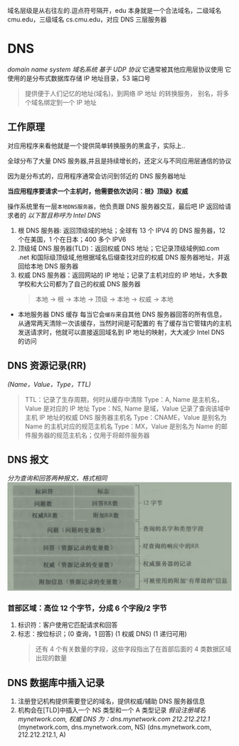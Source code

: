 域名层级是从右往左的.逗点符号隔开，edu 本身就是一个合法域名，二级域名 cmu.edu，三级域名 cs.cmu.edu，对应 DNS 三层服务器

# DNS

_domain name system 域名系统 基于 UDP 协议_
它通常被其他应用层协议使用
它使用的是分布式数据库存储 IP 地址目录，53 端口号

> 提供便于人们记忆的地址(域名)，到网络 IP 地址 的转换服务，
> 别名，将多个域名绑定到一个 IP 地址

## 工作原理

对应用程序来看他就是一个提供简单转换服务的黑盒子，实际上..

全球分布了大量 DNS 服务器,并且是持续增长的，还定义与不同应用层通信的协议

因为是分布式的，应用程序通常会访问到邻近的 DNS 服务器地址

**当应用程序要请求一个主机时，他需要依次访问：根》顶级》权威**

操作系统里有一层`本地DNS服务器`，他负责跟 DNS 服务器交互，最后吧 IP 返回给请求者的
_以下暂且称呼为 Intel DNS_

1. 根 DNS 服务器: 返回顶级域的地址；全球有 13 个 IPV4 的 DNS 服务器，12 个在美国，1 个在日本；400 多个 IPV6
2. 顶级域 DNS 服务器(TLD)：返回权威 DNS 地址；它记录顶级域例如.com .net 和国际级顶级域,他根据域名后缀查找对应的权威 DNS 服务器地址，并返回给本地 DNS 服务器
3. 权威 DNS 服务器：返回网站的 IP 地址；记录了主机对应的 IP 地址，大多数学校和大公司都为了自己的权威 DNS 服务器
   > 本地 -> 根 -> 本地 -> 顶级 -> 本地 -> 权威 -> 本地

- 本地服务器 DNS 缓存
  每当它会`缓存`来自其他 DNS 服务器回答的所有信息，从通常两天清除一次该缓存，当然时间是可配置的
  有了缓存当它管辖内的主机发送请求时，他就可以直接返回域名到 IP 地址的映射，大大减少 Intel DNS 的访问

## DNS 资源记录(RR)

_(Name，Value，Type，TTL)_

> TTL：记录了生存周期，何时从缓存中清除
> Type：A, Name 是主机名，Value 是对应的 IP 地址
> Type：NS, Name 是域，Value 记录了查询该域中主机 IP 地址的权威 DNS 服务器主机名
> Type：CNAME，Value 是别名为 Name 的主机对应的规范主机名
> Type：MX，Value 是别名为 Name 的邮件服务器的规范主机名；仅用于将邮件服务器

## DNS 报文

_分为查询和回答两种报文，格式相同_
![DNS 报文格式](./../DNS%20报文格式.png)

### 首部区域：高位 12 个字节，分成 6 个字段/2 字节

1. 标识符：客户使用它匹配请求和回答
2. 标志：按位标识；(0 查询，1 回答) (1 权威 DNS) (1 递归可用)
   > 还有 4 个有关数量的字段，这些字段指出了在首部后面的 4 类数据区域出现的数量

## DNS 数据库中插入记录

1. 注册登记机构提供需要登记的域名，提供权威/辅助 DNS 服务器信息
2. 机构会在[TLD]中插入一个 NS 类型和一个 A 类型记录
   _假设注册域名 mynetwork.com, 权威 DNS 为：dns.mynetwork.com 212.212.212.1_
   (mynetwork.com, dns.mynetwork.com, NS)
   (dns.mynetwork.com, 212.212.212.1, A)
